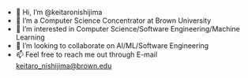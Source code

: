 - 👋 Hi, I’m @keitaronishijima
- 👀 I’m a Computer Science Concentrator at Brown University
- 🌱 I’m interested in Computer Science/Software Engineering/Machine Learning
- 💞️ I’m looking to collaborate on AI/ML/Software Engineering
- 📫 Feel free to reach me out through E-mail keitaro_nishijima@brown.edu

<!---
keitaronishijima/keitaronishijima is a ✨ special ✨ repository because its `README.md` (this file) appears on your GitHub profile.
You can click the Preview link to take a look at your changes.
--->

